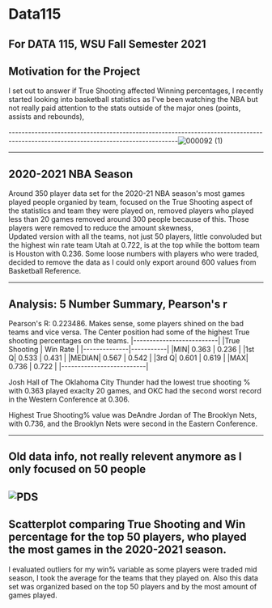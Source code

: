# Data115
For DATA 115, WSU Fall Semester 2021
---------------------------------------------------------------------------------------------------------------------------------
Motivation for the Project
---------------------------------------------------------------------------------------------------------------------------------
I set out to answer if True Shooting affected Winning percentages, I recently started looking into basketball statistics as I've been watching the NBA but not really paid attention to the stats outside of the major ones (points, assists and rebounds), 

----------------------------------------------------------------------------------------------------------------------------------![000092 (1)](https://user-images.githubusercontent.com/91152880/144525428-38c892d7-a73d-402c-8a0c-3a2b4cafa84c.png)

----------------------------------------------------------------------------------------------------------------------------------
2020-2021 NBA Season
----------------------------------------------------------------------------------------------------------------------------------
Around 350 player data set for the 2020-21 NBA season's most games played people organied by team, focused on the True Shooting aspect of the statistics and team they were played on, removed players who played less than 20 games removed around 300 people because of this. Those players were removed to reduce the amount skewness,  
Updated version with all the teams, not just 50 players, little convoluded but the highest win rate team Utah at 0.722, is at the top while the bottom team is Houston with 0.236. 
Some loose numbers with players who were traded, decided to remove the data as I could only export around 600 values from Basketball Reference.

-------------------------------------------------------------------------------------------------------------------------------
Analysis: 5 Number Summary, Pearson's r
-------------------------------------------------------------------------------------------------------------------------------
Pearson's R: 0.223486.
Makes sense, some players shined on the bad teams and vice versa. The Center position had some of the highest True shooting percentages on the teams.
|--------------------------|
|True Shooting |	Win Rate |
|--------------|-----------|
|MIN|	0.363	   |	0.236    |
|1st Q|	0.533	 |	0.431    |
|MEDIAN|	0.567	| 0.542    |
|3rd Q|	0.601		| 0.619    |
|MAX| 0.736		  | 0.722    |
|--------------------------|

Josh Hall of The Oklahoma City Thunder had the lowest true shooting % with 0.363 played exaclty 20 games, and OKC had the second worst record in the Western Conference at 0.306.

Highest True Shooting% value was DeAndre Jordan of The Brooklyn Nets, with 0.736, and the Brooklyn Nets were second in the Eastern Conference.

----------------------------------------------------------------------------------------------------------------------------------
Old data info, not really relevent anymore as I only focused on 50 people
-----------------------------------------------------------------------------------------------------------------------------------
![PDS](https://user-images.githubusercontent.com/91152880/142282949-3ecde435-e6b0-46e8-a922-771906083eff.jpeg)
-----------------------------------------------------------------------------------------------------------------------------------
Scatterplot comparing True Shooting and Win percentage for the top 50 players, who played the most games in the 2020-2021 season.
-----------------------------------------------------------------------------------------------------------------------------------
I evaluated outliers for my win% variable as some players were traded mid season, I took the average for the teams that they played on. Also this data set was  organized based on the top 50 players and by the most amount of games played.
